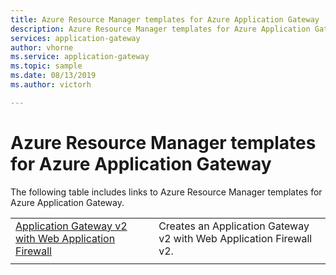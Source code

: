 ```yaml
---
title: Azure Resource Manager templates for Azure Application Gateway
description: Azure Resource Manager templates for Azure Application Gateway
services: application-gateway
author: vhorne
ms.service: application-gateway
ms.topic: sample
ms.date: 08/13/2019
ms.author: victorh

---
```

# Azure Resource Manager templates for Azure Application Gateway

The following table includes links to Azure Resource Manager templates for Azure Application Gateway.

| | |
|---|---|
| [Application Gateway v2 with Web Application Firewall](https://azure.microsoft.com/resources/templates/ag-docs-wafv2/) | Creates an Application Gateway v2 with Web Application Firewall v2.|
| | |